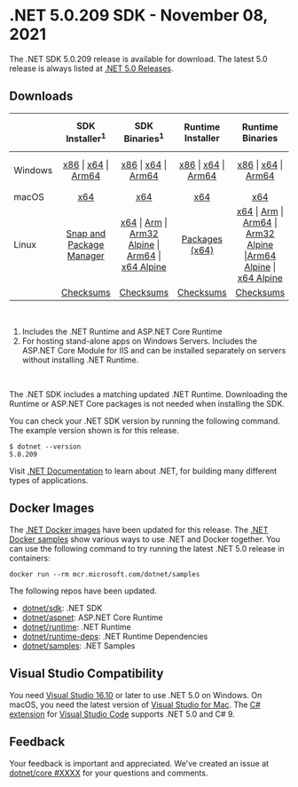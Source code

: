 # .NET 5.0.209 SDK - November 08, 2021

The .NET SDK 5.0.209 release is available for download. The latest 5.0 release is always listed at [.NET 5.0 Releases](../README.md).

## Downloads

|           | SDK Installer<sup>1</sup>                        | SDK Binaries<sup>1</sup>                 | Runtime Installer                                        | Runtime Binaries                                 | ASP.NET Core Runtime           |Windows Desktop Runtime          |
| --------- | :------------------------------------------:     | :----------------------:                 | :---------------------------:                            | :-------------------------:                      | :-----------------:            | :-----------------:            |
| Windows   | [x86][dotnet-sdk-win-x86.exe] \| [x64][dotnet-sdk-win-x64.exe] \| [Arm64][dotnet-sdk-win-arm64.exe] | [x86][dotnet-sdk-win-x86.zip] \| [x64][dotnet-sdk-win-x64.zip] \|  [Arm64][dotnet-sdk-win-arm64.zip] | [x86][dotnet-runtime-win-x86.exe] \| [x64][dotnet-runtime-win-x64.exe] \| [Arm64][dotnet-runtime-win-arm64.exe] | [x86][dotnet-runtime-win-x86.zip] \| [x64][dotnet-runtime-win-x64.zip] \| [Arm64][dotnet-runtime-win-arm64.zip] | [x86][aspnetcore-runtime-win-x86.exe] \| [x64][aspnetcore-runtime-win-x64.exe] \|<br> [Hosting Bundle][dotnet-hosting-win.exe]<sup>2</sup> | [x86][windowsdesktop-runtime-win-x86.exe] \| [x64][windowsdesktop-runtime-win-x64.exe]  \| [Arm64][windowsdesktop-runtime-win-arm64.exe] |
| macOS     | [x64][dotnet-sdk-osx-x64.pkg]  | [x64][dotnet-sdk-osx-x64.tar.gz]     | [x64][dotnet-runtime-osx-x64.pkg] | [x64][dotnet-runtime-osx-x64.tar.gz] | [x64][aspnetcore-runtime-osx-x64.tar.gz] | - |<sup>1</sup>
| Linux     |  [Snap and Package Manager](../install-linux.md)  | [x64][dotnet-sdk-linux-x64.tar.gz] \| [Arm][dotnet-sdk-linux-arm.tar.gz] \| [Arm32 Alpine][dotnet-sdk-linux-arm.tar.gz] \| [Arm64][dotnet-sdk-linux-arm64.tar.gz] \| [x64 Alpine][dotnet-sdk-linux-musl-x64.tar.gz] | [Packages (x64)][linux-packages] | [x64][dotnet-runtime-linux-x64.tar.gz] \| [Arm][dotnet-runtime-linux-arm.tar.gz] \| [Arm64][dotnet-runtime-linux-arm64.tar.gz] \| [Arm32 Alpine][dotnet-runtime-linux-musl-arm.tar.gz]  \|[Arm64 Alpine][dotnet-runtime-linux-musl-arm64.tar.gz] \| [x64 Alpine][dotnet-runtime-linux-musl-x64.tar.gz] | [x64][aspnetcore-runtime-linux-x64.tar.gz]<sup>1</sup>  \| [Arm][aspnetcore-runtime-linux-arm.tar.gz]<sup>1</sup> \| [Arm64][aspnetcore-runtime-linux-arm64.tar.gz]<sup>1</sup> \| [x64 Alpine][aspnetcore-runtime-linux-musl-x64.tar.gz] | - | <sup>1</sup> |
|  | [Checksums][checksums-sdk]                             | [Checksums][checksums-sdk]                                      | [Checksums][checksums-runtime]                             | [Checksums][checksums-runtime]  | [Checksums][checksums-runtime]  | [Checksums][checksums-runtime]

</br>

1. Includes the .NET Runtime and ASP.NET Core Runtime
2. For hosting stand-alone apps on Windows Servers. Includes the ASP.NET Core Module for IIS and can be installed separately on servers without installing .NET Runtime.

</br>

The .NET SDK includes a matching updated .NET Runtime. Downloading the Runtime or ASP.NET Core packages is not needed when installing the SDK.

You can check your .NET SDK version by running the following command. The example version shown is for this release.

```console
$ dotnet --version
5.0.209
```
Visit [.NET Documentation](https://docs.microsoft.com/dotnet/core/) to learn about .NET, for building many different types of applications.

## Docker Images

The [.NET Docker images](https://hub.docker.com/_/microsoft-dotnet) have been updated for this release. The [.NET Docker samples](https://github.com/dotnet/dotnet-docker/blob/main/samples/README.md) show various ways to use .NET and Docker together. You can use the following command to try running the latest .NET 5.0 release in containers:

```console
docker run --rm mcr.microsoft.com/dotnet/samples
```

The following repos have been updated.

* [dotnet/sdk](https://hub.docker.com/_/microsoft-dotnet-sdk/): .NET SDK
* [dotnet/aspnet](https://hub.docker.com/_/microsoft-dotnet-aspnet/): ASP.NET Core Runtime
* [dotnet/runtime](https://hub.docker.com/_/microsoft-dotnet-runtime/): .NET Runtime
* [dotnet/runtime-deps](https://hub.docker.com/_/microsoft-dotnet-runtime-deps/): .NET Runtime Dependencies
* [dotnet/samples](https://hub.docker.com/_/microsoft-dotnet-samples/): .NET Samples

## Visual Studio Compatibility

You need [Visual Studio 16.10](https://visualstudio.microsoft.com) or later to use .NET 5.0 on Windows. On macOS, you need the latest version of [Visual Studio for Mac](https://visualstudio.microsoft.com/vs/mac/). The [C# extension](https://code.visualstudio.com/docs/languages/dotnet) for [Visual Studio Code](https://code.visualstudio.com/) supports .NET 5.0 and C# 9.


## Feedback

Your feedback is important and appreciated. We've created an issue at [dotnet/core #XXXX](https://github.com/dotnet/core/issues/XXXX) for your questions and comments.


[blob-runtime]: https://dotnetcli.blob.core.windows.net/dotnet/Runtime/
[blob-sdk]: https://dotnetcli.blob.core.windows.net/dotnet/Sdk/
[release-notes]: https://github.com/dotnet/core/blob/main/release-notes/5.0/5.0.12/5.0.12.md

[checksums-runtime]: https://dotnetcli.blob.core.windows.net/dotnet/checksums/5.0.12-sha.txt
[checksums-sdk]: https://dotnetcli.blob.core.windows.net/dotnet/checksums/5.0.12-sha.txt

[linux-install]: https://docs.microsoft.com/dotnet/core/install/linux
[linux-setup]: https://github.com/dotnet/core/blob/main/Documentation/linux-setup.md

[dotnet-blog]:  https://devblogs.microsoft.com/dotnet/november-2021-updates/



[linux-packages]: ../install-linux.md



[//]: # ( Runtime 5.0.12)
[dotnet-runtime-linux-arm.tar.gz]: https://download.visualstudio.microsoft.com/download/pr/2ca66adb-937e-44f0-9a80-8ee752917e7a/37c2e836710260ce00783fe1c0cb031d/dotnet-runtime-5.0.12-linux-arm.tar.gz
[dotnet-runtime-linux-arm64.tar.gz]: https://download.visualstudio.microsoft.com/download/pr/7c342ad2-2dae-471b-ae46-c0c820321c1f/a480ad8ca0bc826a48c9b1e56efd972b/dotnet-runtime-5.0.12-linux-arm64.tar.gz
[dotnet-runtime-linux-musl-arm.tar.gz]: https://download.visualstudio.microsoft.com/download/pr/5806401d-7ed9-4e3d-9601-cb157ae9de61/3596e23aecc66e8af6749c2a8db25768/dotnet-runtime-5.0.12-linux-musl-arm.tar.gz
[dotnet-runtime-linux-musl-arm64.tar.gz]: https://download.visualstudio.microsoft.com/download/pr/a03bf2ad-1aec-4918-97b8-eb977f628aa3/6d27ce6285e334b1d180dc48b7c21219/dotnet-runtime-5.0.12-linux-musl-arm64.tar.gz
[dotnet-runtime-linux-musl-x64.tar.gz]: https://download.visualstudio.microsoft.com/download/pr/3e4ac548-13b7-4c3a-8f14-4972ea5bee0c/dd9a95ac97af220c1e9f4ca0dc7e3667/dotnet-runtime-5.0.12-linux-musl-x64.tar.gz
[dotnet-runtime-linux-x64.tar.gz]: https://download.visualstudio.microsoft.com/download/pr/781b7ae6-166c-4114-97f8-926d2bf74d34/fe51479e3138d672c512ef0322be23d3/dotnet-runtime-5.0.12-linux-x64.tar.gz
[dotnet-runtime-osx-x64.pkg]: https://download.visualstudio.microsoft.com/download/pr/0439a1bb-d460-481c-8417-421e1d9d35c7/871e3f7dcdb93a40c65b1aeb759ff916/dotnet-runtime-5.0.12-osx-x64.pkg
[dotnet-runtime-osx-x64.tar.gz]: https://download.visualstudio.microsoft.com/download/pr/8f990fa6-6b13-40ad-95f6-383391ff3d91/7531048d16c01efdf3885da367aa8b89/dotnet-runtime-5.0.12-osx-x64.tar.gz
[dotnet-runtime-win-arm64.exe]: https://download.visualstudio.microsoft.com/download/pr/c7d027eb-42ab-437a-ad08-4485efdadc59/e187284fb3d3685450165c863cbd405f/dotnet-runtime-5.0.12-win-arm64.exe
[dotnet-runtime-win-arm64.zip]: https://download.visualstudio.microsoft.com/download/pr/bb91d307-2b0c-475e-a9ff-4a67c591ad35/f1aa4ac6542d794dd386b00e5e5a3090/dotnet-runtime-5.0.12-win-arm64.zip
[dotnet-runtime-win-x64.exe]: https://download.visualstudio.microsoft.com/download/pr/28b0479a-2ca7-4441-97f2-64a3d64b2ea4/9995401dac4787a2d1104c73c4356f4d/dotnet-runtime-5.0.12-win-x64.exe
[dotnet-runtime-win-x64.zip]: https://download.visualstudio.microsoft.com/download/pr/621870ff-5d50-4152-b9dc-5c91871a60ef/4a1bc4bbb530bdcd37a5c7a73ca91b00/dotnet-runtime-5.0.12-win-x64.zip
[dotnet-runtime-win-x86.exe]: https://download.visualstudio.microsoft.com/download/pr/94445818-4766-4911-99cd-2cff1ce9dca6/31f17971ee0e6ac16a99a2368fd20567/dotnet-runtime-5.0.12-win-x86.exe
[dotnet-runtime-win-x86.zip]: https://download.visualstudio.microsoft.com/download/pr/e2639a13-ebc0-4674-80a2-f8a835c76674/5f13b8884a13bd60e396d8615ef0a346/dotnet-runtime-5.0.12-win-x86.zip

[//]: # ( WindowsDesktop 5.0.12)
[windowsdesktop-runtime-win-arm64.exe]: https://download.visualstudio.microsoft.com/download/pr/fd514c1e-52fd-4065-9a77-556038d7ee6f/73ebc0c45f39208c6ab01b1af87102e5/windowsdesktop-runtime-5.0.12-win-arm64.exe
[windowsdesktop-runtime-win-x64.exe]: https://download.visualstudio.microsoft.com/download/pr/1daf85dc-291b-4bb8-812e-a0df5cdb6701/85455a4a851347de26e2901e043b81e1/windowsdesktop-runtime-5.0.12-win-x64.exe
[windowsdesktop-runtime-win-x86.exe]: https://download.visualstudio.microsoft.com/download/pr/d3318276-b6db-422e-a156-8fdab0b4f27f/c758ff5762bb1d618c093a6f125ed592/windowsdesktop-runtime-5.0.12-win-x86.exe

[//]: # ( ASP 5.0.12)
[aspnetcore-runtime-linux-arm.tar.gz]: https://download.visualstudio.microsoft.com/download/pr/0d780521-07bf-4e3e-94d3-57168d50eff3/1c7c9b5dd51e4751c04af943c5263679/aspnetcore-runtime-5.0.12-linux-arm.tar.gz
[aspnetcore-runtime-linux-arm64.tar.gz]: https://download.visualstudio.microsoft.com/download/pr/bfc8ae06-2830-4082-a09e-63b3c7134096/880a4712d4ba3491c88aa566553c4e8a/aspnetcore-runtime-5.0.12-linux-arm64.tar.gz
[aspnetcore-runtime-linux-musl-arm.tar.gz]: https://download.visualstudio.microsoft.com/download/pr/6ba3f0b0-7485-4b09-9aee-57c6cf49c7e0/783cc3e110ed370753eb95d17706f0b3/aspnetcore-runtime-5.0.12-linux-musl-arm.tar.gz
[aspnetcore-runtime-linux-musl-arm64.tar.gz]: https://download.visualstudio.microsoft.com/download/pr/b9285c3b-3ca8-41e6-b52b-8beedae2821f/b19417d56c22288bc0f000c69c28692c/aspnetcore-runtime-5.0.12-linux-musl-arm64.tar.gz
[aspnetcore-runtime-linux-musl-x64.tar.gz]: https://download.visualstudio.microsoft.com/download/pr/d3f3b44c-305a-44a0-a470-fd99311950b4/8be59e430dd7a9b1c7142b811fd9d44e/aspnetcore-runtime-5.0.12-linux-musl-x64.tar.gz
[aspnetcore-runtime-linux-x64.tar.gz]: https://download.visualstudio.microsoft.com/download/pr/ad0a54ca-4b88-4762-a790-aebeaba6b9e7/0f796fb90696d078046d90d8a05c027e/aspnetcore-runtime-5.0.12-linux-x64.tar.gz
[aspnetcore-runtime-osx-x64.tar.gz]: https://download.visualstudio.microsoft.com/download/pr/06d71ed5-0755-40d6-8b8e-14a24b8a9cb7/47a8b4deda0deecf3658716b642c69bf/aspnetcore-runtime-5.0.12-osx-x64.tar.gz
[aspnetcore-runtime-win-arm64.zip]: https://download.visualstudio.microsoft.com/download/pr/f7860011-5032-4a8e-a9fd-2b145cae783a/a266120ec13564bb39d2fcfff035da50/aspnetcore-runtime-5.0.12-win-arm64.zip
[aspnetcore-runtime-win-x64.exe]: https://download.visualstudio.microsoft.com/download/pr/818bbc20-7dca-4fc5-a068-70bedc521bd7/89e08866807f9221f4425c4d53b0acc9/aspnetcore-runtime-5.0.12-win-x64.exe
[aspnetcore-runtime-win-x64.zip]: https://download.visualstudio.microsoft.com/download/pr/8ab70bc9-c295-4587-bc09-0e8d0b94d36d/bfb35470c168caa4ba630b26aedd082c/aspnetcore-runtime-5.0.12-win-x64.zip
[aspnetcore-runtime-win-x86.exe]: https://download.visualstudio.microsoft.com/download/pr/e2e9672a-cdf7-4068-ac39-0b6e1b980979/5e2b2ebf050c718d1656c2e444c79916/aspnetcore-runtime-5.0.12-win-x86.exe
[aspnetcore-runtime-win-x86.zip]: https://download.visualstudio.microsoft.com/download/pr/4a83b5fd-ba8c-4f4b-89f9-e2bcebf5f85a/6227395b3168440c6f0546e8c59b330f/aspnetcore-runtime-5.0.12-win-x86.zip
[dotnet-hosting-win.exe]: https://download.visualstudio.microsoft.com/download/pr/bf3abcc3-5461-451c-9dd6-b74491cf0eed/84775adc7e46888289477b5c72e691fd/dotnet-hosting-5.0.12-win.exe

[//]: # ( SDK 5.0.209)
[dotnet-sdk-linux-arm.tar.gz]: https://download.visualstudio.microsoft.com/download/pr/3f09b787-8163-462d-9e1a-99ff7ce60cc5/ee83cfa816b71d1c6274c9ec255d1e34/dotnet-sdk-5.0.209-linux-arm.tar.gz
[dotnet-sdk-linux-arm64.tar.gz]: https://download.visualstudio.microsoft.com/download/pr/01be1c29-de24-42e2-9c74-04cdf6cc96a8/73e92c522c5e6f79604415ff9ee97f26/dotnet-sdk-5.0.209-linux-arm64.tar.gz
[dotnet-sdk-linux-musl-arm.tar.gz]: https://download.visualstudio.microsoft.com/download/pr/38bac15d-2c54-414e-813d-2847634dea47/715d87d4193bb472cc017f40874bab29/dotnet-sdk-5.0.209-linux-musl-arm.tar.gz
[dotnet-sdk-linux-musl-arm64.tar.gz]: https://download.visualstudio.microsoft.com/download/pr/8d143912-fe98-49e6-a835-fb28de99eb04/4d8768159b0163b363cec4c4ef11793a/dotnet-sdk-5.0.209-linux-musl-arm64.tar.gz
[dotnet-sdk-linux-musl-x64.tar.gz]: https://download.visualstudio.microsoft.com/download/pr/7e1f7099-3682-44a3-ad5d-979836240def/ba9a0e4c8e1b62978e721a7d7aeb7e48/dotnet-sdk-5.0.209-linux-musl-x64.tar.gz
[dotnet-sdk-linux-x64.tar.gz]: https://download.visualstudio.microsoft.com/download/pr/b8b550ef-8837-4a10-90af-954a9f79dcae/a863baa0504067568c6bdba9ceabb252/dotnet-sdk-5.0.209-linux-x64.tar.gz
[dotnet-sdk-linux-x64.zip]: https://download.visualstudio.microsoft.com/download/pr/be0604eb-c616-4031-9d7f-947db6ec1c13/0200e7d04dbc4cd94f1baf6b966c4851/dotnet-sdk-5.0.209-linux-x64.zip
[dotnet-sdk-osx-x64.pkg]: https://download.visualstudio.microsoft.com/download/pr/b1d592f4-0147-4c34-a92b-28743d36786e/ee939db82d1b0dbd248c40aa92971b84/dotnet-sdk-5.0.209-osx-x64.pkg
[dotnet-sdk-osx-x64.tar.gz]: https://download.visualstudio.microsoft.com/download/pr/e8ac3071-61ea-4d81-a587-b75466f4c028/987bcfeba263fef0875657e6ba678945/dotnet-sdk-5.0.209-osx-x64.tar.gz
[dotnet-sdk-win-arm64.exe]: https://download.visualstudio.microsoft.com/download/pr/9e1a7735-5afe-4fce-9d8f-18a9ec89a907/19aef142f52da264ca34c7df2c1cf96b/dotnet-sdk-5.0.209-win-arm64.exe
[dotnet-sdk-win-arm64.zip]: https://download.visualstudio.microsoft.com/download/pr/290977ec-a710-4c44-8f85-3660873625ff/6addf4079798f7d42a1475d745988a01/dotnet-sdk-5.0.209-win-arm64.zip
[dotnet-sdk-win-x64.exe]: https://download.visualstudio.microsoft.com/download/pr/39df15e7-d1f4-43a7-b941-6d6212fb8e82/8c500acf1bb7973f62be5145029d9349/dotnet-sdk-5.0.209-win-x64.exe
[dotnet-sdk-win-x64.zip]: https://download.visualstudio.microsoft.com/download/pr/f16d0779-548c-4cfa-a5b3-5cbfed8cbcc0/4e1ef8d6d855adc96ffcb0528244cfd4/dotnet-sdk-5.0.209-win-x64.zip
[dotnet-sdk-win-x86.exe]: https://download.visualstudio.microsoft.com/download/pr/55bfc02e-7b9e-4207-b557-dcc2c3871372/c2c10734001a5b2667a867844444946c/dotnet-sdk-5.0.209-win-x86.exe
[dotnet-sdk-win-x86.zip]: https://download.visualstudio.microsoft.com/download/pr/4c66c872-4ef4-4e6d-8d6a-222e385c9112/843ea85c94045be3c54b112f5fffd72f/dotnet-sdk-5.0.209-win-x86.zip
